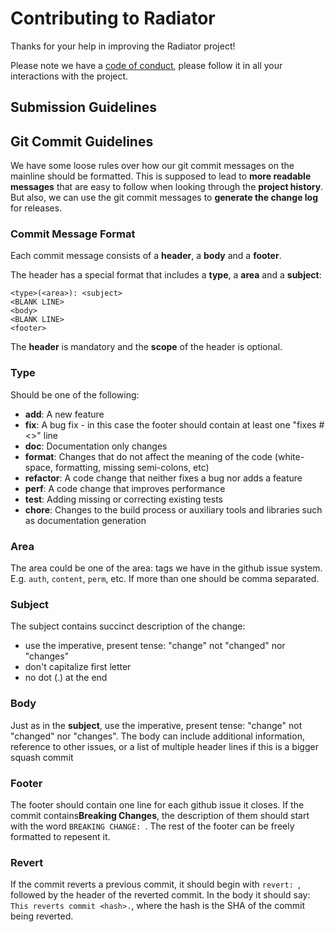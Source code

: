# Contributing to Radiator

Thanks for your help in improving the Radiator project!

Please note we have a [code of conduct](CODE_OF_CONDUCT.md), please follow it in all your interactions with the project.

## Submission Guidelines

## <a name="commit"></a> Git Commit Guidelines

We have some loose rules over how our git commit messages on the mainline should be formatted. This is supposed to lead to **more readable messages** that are easy to follow when looking through the **project history**. But also, we can use the git commit messages to **generate the change log** for releases.

### Commit Message Format

Each commit message consists of a **header**, a **body** and a **footer**.

The header has a special format that includes a **type**, a **area** and a **subject**:

```
<type>(<area>): <subject>
<BLANK LINE>
<body>
<BLANK LINE>
<footer>
```

The **header** is mandatory and the **scope** of the header is optional.

### Type

Should be one of the following:

- **add**: A new feature
- **fix**: A bug fix - in this case the footer should contain at least one "fixes #<>" line
- **doc**: Documentation only changes
- **format**: Changes that do not affect the meaning of the code (white-space, formatting, missing semi-colons, etc)
- **refactor**: A code change that neither fixes a bug nor adds a feature
- **perf**: A code change that improves performance
- **test**: Adding missing or correcting existing tests
- **chore**: Changes to the build process or auxiliary tools and libraries such as documentation generation

### Area

The area could be one of the area:<name> tags we have in the github issue system. E.g. `auth`, `content`, `perm`, etc. If more than one should be comma separated.

### Subject

The subject contains succinct description of the change:

- use the imperative, present tense: "change" not "changed" nor "changes"
- don't capitalize first letter
- no dot (.) at the end

### Body

Just as in the **subject**, use the imperative, present tense: "change" not "changed" nor "changes". The body can include additional information, reference to other issues, or a list of multiple header lines if this is a bigger squash commit

### Footer

The footer should contain one line for each github issue it closes.
If the commit contains**Breaking Changes**, the description of them should start with the word `BREAKING CHANGE: `. The rest of the footer can be freely formatted to repesent it.

### Revert

If the commit reverts a previous commit, it should begin with `revert: `, followed by the header of the reverted commit.
In the body it should say: `This reverts commit <hash>.`, where the hash is the SHA of the commit being reverted.
